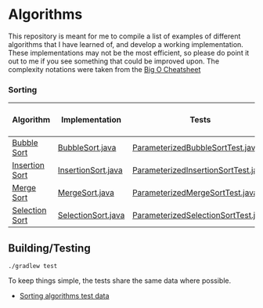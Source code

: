 # Algorithms

This repository is meant for me to compile a list of examples of different 
algorithms that I have learned of, and develop a working implementation. 
These implementations may not be the most efficient, so please do point it 
out to me if you see something that could be improved upon. The complexity 
notations were taken from the  [Big O Cheatsheet](http://bigocheatsheet.com/)

### Sorting

Algorithm|Implementation|Tests|Worst Time Complexity|Worst Space Complexity
-----|-----|-----|-----|-----
[Bubble Sort](https://en.wikipedia.org/wiki/Bubble_sort)|[BubbleSort.java](sorting/src/main/java/com/wbrawner/algorithms/sorting/BubbleSort.java)|[ParameterizedBubbleSortTest.java](sorting/src/test/java/com/wbrawner/algorithms/sorting/ParameterizedBubbleSortTest.java)|O(n²)|O(1)
[Insertion Sort](https://en.wikipedia.org/wiki/Insertion_sort)|[InsertionSort.java](sorting/src/main/java/com/wbrawner/algorithms/sorting/InsertionSort.java)|[ParameterizedInsertionSortTest.java](sorting/src/test/java/com/wbrawner/algorithms/sorting/ParameterizedInsertionSortTest.java)|O(n²)|O(1)
[Merge Sort](https://en.wikipedia.org/wiki/Merge_sort)|[MergeSort.java](sorting/src/main/java/com/wbrawner/algorithms/sorting/MergeSort.java)|[ParameterizedMergeSortTest.java](sorting/src/test/java/com/wbrawner/algorithms/sorting/ParameterizedMergeSortTest.java)|O(n log(n))|O(n)
[Selection Sort](https://en.wikipedia.org/wiki/Selection_sort)|[SelectionSort.java](sorting/src/main/java/com/wbrawner/algorithms/sorting/SelectionSort.java)|[ParameterizedSelectionSortTest.java](sorting/src/test/java/com/wbrawner/algorithms/sorting/ParameterizedSelectionSortTest.java)|O(n²)|O(1)

## Building/Testing

    ./gradlew test
    
To keep things simple, the tests share the same data where possible.

- [Sorting algorithms test data](sorting/src/test/java/com/wbrawner/algorithms/sorting/SortData.java)